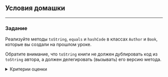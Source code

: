 ## Условия домашки

---
### Задание
Реализуйте методы
`toString`,
`equals`
и
`hashCode`
в классах
`Author`
и
`Book`, которые вы создали на прошлом уроке.

Обратите внимание, что
`toString`
книги не должен дублировать код из
`toString`
автора, а должен делегировать (вызывать) его версию метода.
<details>
  <summary>Критерии оценки</summary>

- Метод
  `toString`
  реализовали корректно.
- Метод
  `equals`
  реализовали корректно.
- Метод
  `hashCode`
  реализовали корректно.
- Методы не дублируют друг друга в классах
  `Author`
  и
  `Book`.
</details>